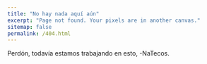 ```yaml
---
title: "No hay nada aquí aún"
excerpt: "Page not found. Your pixels are in another canvas."
sitemap: false
permalink: /404.html
---
```


Perdón, todavía estamos trabajando en esto, -NaTecos.
